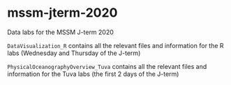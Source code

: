 # mssm-jterm-2020
Data labs for the MSSM J-term 2020

`DataVisualization_R` contains all the relevant files and information for the R labs (Wednesday and Thursday of the J-term)

`PhysicalOceanographyOverview_Tuva` contains all the relevant files and information for the Tuva labs (the first 2 days of the J-term)
